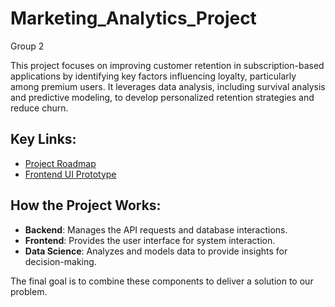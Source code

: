# Marketing_Analytics_Project

Group 2

This project focuses on improving customer retention in subscription-based applications by identifying key factors influencing loyalty, particularly among premium users. It leverages data analysis, including survival analysis and predictive modeling, to develop personalized retention strategies and reduce churn.


## Key Links:
- [Project Roadmap](https://miro.com/app/board/uXjVLNgys98=/)
- [Frontend UI Prototype](https://www.canva.com/design/DAGUmLz2NaA/52-N9z3R2h_vcs9RnpEqzQ/edit?utm_content=DAGUmLz2NaA&utm_campaign=designshare&utm_medium=link2&utm_source=sharebutton)

## How the Project Works:
- **Backend**: Manages the API requests and database interactions.
- **Frontend**: Provides the user interface for system interaction.
- **Data Science**: Analyzes and models data to provide insights for decision-making.

The final goal is to combine these components to deliver a solution to our problem.
